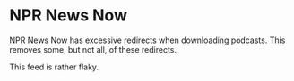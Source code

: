 # NPR News Now

NPR News Now has excessive redirects when downloading podcasts. This removes some, but not all, of these redirects.

This feed is rather flaky.
